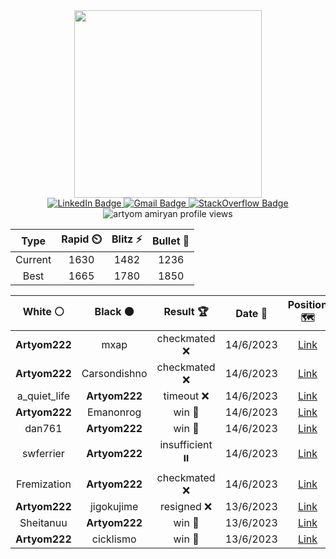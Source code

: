 <div id="header" align="center">
  <img src="https://media.giphy.com/media/Qo2dupDib32rkTY4hX/giphy.gif" width="300"/>
</div>

<div id="badges" align="center">
  <a href="https://www.linkedin.com/in/artyom-amiryan22/" target="_blank">
    <img src="https://img.shields.io/badge/LinkedIn-blue?style=for-the-badge&logo=linkedin&logoColor=white" alt="LinkedIn Badge"/>
  </a>
  <a href="mailto:artyomamiryan2@gmail.com">
    <img src="https://img.shields.io/badge/Gmail-red?style=for-the-badge&logo=gmail&logoColor=white" alt="Gmail Badge"/>
  </a>
  <a href="https://stackoverflow.com/users/10430329/artyom-amiryan?tab=profile" target="_blank">
    <img src="https://img.shields.io/badge/StackOverflow-white?style=for-the-badge&logo=stackoverflow&logoColor=orange" alt="StackOverflow Badge"/>
  </a>
</div>

<div id="profile-views" align="center">
  <img src="https://komarev.com/ghpvc/?username=Artyom22&style=for-the-badge&color=blue" alt="artyom amiryan profile views"/>
</div>

<div id="chess-stats" align="center">
  <!--START_SECTION:chessStats-->
<!-- Automatically generated with https://github.com/Balastrong/chess-stats-action -->

| Type | Rapid ⏲️ | Blitz ⚡ | Bullet 🔫 |
|:---:|:---:|:---:|:---:|
| Current | 1630 | 1482 | 1236 |
| Best | 1665 | 1780 | 1850 |

| White ⚪ | Black ⚫ | Result 🏆 | Date 📅 | Position 🗺️ | Type 🕕 |
|:---:|:---:|:---:|:---:|:---:|:---:|
| **Artyom222** | mxap | checkmated ❌ | 14/6/2023 | <a href="http://www.ee.unb.ca/cgi-bin/tervo/fen.pl?select=r4rk1/5pp1/p2b3p/1ppP1p2/4P3/P1N2P2/1P3PKq/1R1Q1R2 w - -">Link</a> | Blitz |
| **Artyom222** | Carsondishno | checkmated ❌ | 14/6/2023 | <a href="http://www.ee.unb.ca/cgi-bin/tervo/fen.pl?select=r4br1/ppp4k/3p3p/1P1Pp3/2P1P3/P6q/2QB1p1K/R2R1b2 w - -">Link</a> | Blitz |
| a_quiet_life | **Artyom222** | timeout ❌ | 14/6/2023 | <a href="http://www.ee.unb.ca/cgi-bin/tervo/fen.pl?select=8/p7/1p1bP3/2pk1PB1/8/PP3K2/8/8 b - -">Link</a> | Blitz |
| **Artyom222** | Emanonrog | win 🥇 | 14/6/2023 | <a href="http://www.ee.unb.ca/cgi-bin/tervo/fen.pl?select=6k1/R4pp1/p3rp1p/1p6/1P1N4/P6P/4rPP1/5RK1 b - -">Link</a> | Blitz |
| dan761 | **Artyom222** | win 🥇 | 14/6/2023 | <a href="http://www.ee.unb.ca/cgi-bin/tervo/fen.pl?select=1r6/R7/2kn1RP1/p7/4K3/P1P5/6r1/8 w - -">Link</a> | Blitz |
| swferrier | **Artyom222** | insufficient ⏸️ | 14/6/2023 | <a href="http://www.ee.unb.ca/cgi-bin/tervo/fen.pl?select=8/2K5/8/8/8/8/1k6/8 b - -">Link</a> | Blitz |
| Fremization | **Artyom222** | checkmated ❌ | 14/6/2023 | <a href="http://www.ee.unb.ca/cgi-bin/tervo/fen.pl?select=8/7Q/8/5Rk1/1P2p1n1/P3P1P1/3r2P1/6K1 b - -">Link</a> | Blitz |
| **Artyom222** | jigokujime | resigned ❌ | 13/6/2023 | <a href="http://www.ee.unb.ca/cgi-bin/tervo/fen.pl?select=2k5/ppp4p/8/8/2P1n3/P3Pq2/5PpP/2R3K1 w - -">Link</a> | Blitz |
| Sheitanuu | **Artyom222** | win 🥇 | 13/6/2023 | <a href="http://www.ee.unb.ca/cgi-bin/tervo/fen.pl?select=r7/pppk4/4rq1p/3p1B2/8/7P/PP4P1/R3b1K1 w - -">Link</a> | Blitz |
| **Artyom222** | cicklismo | win 🥇 | 13/6/2023 | <a href="http://www.ee.unb.ca/cgi-bin/tervo/fen.pl?select=3r3k/2b2Qpp/8/p7/6P1/7P/5P2/1R4K1 b - -">Link</a> | Blitz |

<!--END_SECTION:chessStats-->
</div>



<!--
**Artyom22/Artyom22** is a ✨ _special_ ✨ repository because its `README.md` (this file) appears on your GitHub profile.

Here are some ideas to get you started:

- 🔭 I’m currently working on ...
- 🌱 I’m currently learning ...
- 👯 I’m looking to collaborate on ...
- 🤔 I’m looking for help with ...
- 💬 Ask me about ...
- 📫 How to reach me: ...
- 😄 Pronouns: ...
- ⚡ Fun fact: ...
-->
